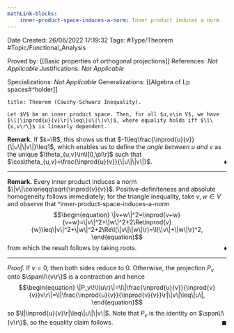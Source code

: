 ```yaml
---
mathLink-blocks:
    inner-product-space-induces-a-norm: Inner product induces a norm
---
```


<div class="topSpace"></div>

Date Created: 26/06/2022 17:19:32
Tags: #Type/Theorem #Topic/Functional_Analysis

Proved by: [[Basic properties of orthogonal projections]]
References: <i>Not Applicable</i>
Justifications: <i>Not Applicable</i>

Specializations: <i>Not Applicable</i>
Generalizations: [[Algebra of Lp spaces#^holder]]

``` ad-Theorem
title: Theorem (Cauchy-Schwarz Inequality).

Let $V$ be an inner product space. Then, for all $u,v\in V$, we have $\l|\inprod{u}{v}\r|\leq\|u\|\|v\|$, where equality holds iff $\l\{u,v\r\}$ is linearly dependent.

```

<b>Remark.</b> If $k=\R$, this shows us that $-1\leq\frac{\inprod{u}{v}}{\|u\|\|v\|}\leq1$, which enables us to define the <i>angle between $u$ and $v$</i> as the unique $\theta_{u,v}\in\l[0,\pi\r]$ such that $\cos\theta_{u,v}=\frac{\inprod{u}{v}}{\|u\|\|v\|}$.<span style="float:right;">$\blacklozenge$</span>

---

<b>Remark.</b> Every inner product induces a norm $\|v\|\coloneqq\sqrt{\inprod{v}{v}}$. Positive-definiteness and absolute homogeneity follows immediately; for the triangle inequality, take $v,w\in V$ and observe that
^inner-product-space-induces-a-norm
$$\begin{equation}
    \|v+w\|^2=\inprod{v+w}{v+w}=\|v\|^2+\|w\|^2+2\Re\inprod{v}{w}\leq\|v\|^2+\|w\|^2+2\Re\l(\|v\|\|w\|\r)=\l(\|v\|+\|w\|\r)^2,
\end{equation}$$
from which the result follows by taking roots.<span style="float:right;">$\blacklozenge$</span>

---

<i>Proof.</i> If $v=0$, then both sides reduce to $0$. Otherwise, the projection $P_v$ onto $\span\l\{v\r\}$ is a contraction and hence
$$\begin{equation}
    \|P_v\!\l(u\r)\|=\l\|\frac{\inprod{u}{v}}{\inprod{v}{v}}v\r\|=\l|\frac{\inprod{u}{v}}{\inprod{v}{v}}\r|\|v\|\leq\|u\|,
\end{equation}$$
so $\l|\inprod{u}{v}\r|\leq\|u\|\|v\|$. Note that $P_v$ is the identity on $\span\l\{v\r\}$, so the equality claim follows.<span style="float:right;">$\blacksquare$</span>

